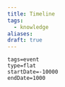 ```yaml
---
title: Timeline
tags:
  - knowledge
aliases: 
draft: true
---
```


```ob-timeline
tags=event
type=flat
startDate=-10000
endDate=1000
```
